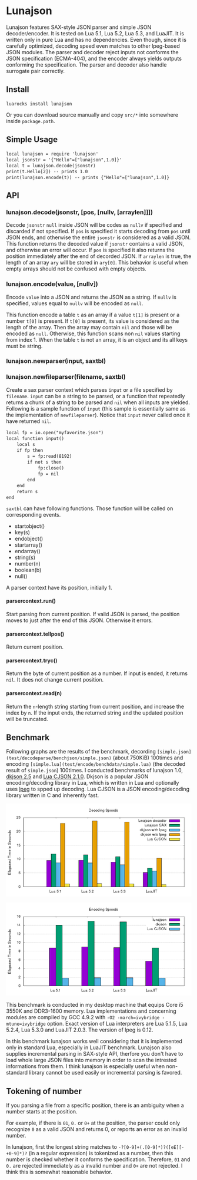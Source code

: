 # Lunajson
Lunajson features SAX-style JSON parser and simple JSON decoder/encoder. It is tested on Lua 5.1, Lua 5.2, Lua 5.3, and LuaJIT.
It is written only in pure Lua and has no dependencies. Even though, since it is carefully optimized, decoding speed even matches to other lpeg-based JSON modules.
The parser and decoder reject inputs not conforms the JSON specification (ECMA-404), and the encoder always yields outputs conforming the specification.
The parser and decoder also handle surrogate pair correctly.

## Install
	luarocks install lunajson

Or you can download source manually and copy `src/*` into somewhere inside `package.path`.

## Simple Usage
	local lunajson = require 'lunajson'
	local jsonstr = '{"Hello"=["lunajson",1.0]}'
	local t = lunajson.decode(jsonstr)
	print(t.Hello[2]) -- prints 1.0
	print(lunajson.encode(t)) -- prints {"Hello"=["lunajson",1.0]}

## API
### lunajson.decode(jsonstr, [pos, [nullv, [arraylen]]])
Decode `jsonstr` `null` inside JSON will be codes as `nullv` if specified and discarded if not specified. If `pos` is specified it starts decoding from `pos` until JSON ends, and otherwise the entire `jsonstr` is considered as a valid JSON.
This function returns the decoded value if `jsonstr` contains a valid JSON, and otherwise an error will occur. If `pos` is specified it also returns the position immediately after the end of decorded JSON.
If `arraylen` is true, the length of an array `ary` will be stored in `ary[0]`. This behavior is useful when empty arrays should not be confused with empty objects.

### lunajson.encode(value, [nullv])
Encode `value` into a JSON and returns the JSON as a string. If `nullv` is specified, values equal to `nullv` will be encoded as `null`.

This function encode a table `t` as an array if a value `t[1]` is present or a number `t[0]` is present. If `t[0]` is present, its value is considered as the length of the array. Then the array may contain `nil` and those will be encoded as `null`. Otherwise, this function scans non `nil` values starting from index 1. When the table `t` is not an array, it is an object and its all keys must be string.

### lunajson.newparser(input, saxtbl)
### lunajson.newfileparser(filename, saxtbl)
Create a sax parser context which parses `input` or a file specified by `filename`. `input` can be a string to be parsed, or a function that repeatedly returns a chunk of a string to be parsed and `nil` when all inputs are yielded. Following is a sample function of `input` (this sample is essentially same as the implementation of `newfileparser`). Notice that `input` never called once it have returned `nil`.

	local fp = io.open("myfavorite.json")
	local function input()
		local s
		if fp then
			s = fp:read(8192)
			if not s then
				fp:close()
				fp = nil
			end
		end
		return s
	end

`saxtbl` can have following functions. Those function will be called on corresponding events.

- startobject()
- key(s)
- endobject()
- startarray()
- endarray()
- string(s)
- number(n)
- boolean(b)
- null()

A parser context have its position, initially 1.

#### parsercontext.run()
Start parsing from current position. If valid JSON is parsed, the position moves to just after the end of this JSON. Otherwise it errors.

#### parsercontext.tellpos()
Return current position.

#### parsercontext.tryc()
Return the byte of current position as a number. If input is ended, it returns `nil`. It does not change current position.

#### parsercontext.read(n)
Return the `n`-length string starting from current position, and increase the index by `n`. If the input ends, the returned string and the updated position will be truncated.

## Benchmark
Following graphs are the results of the benchmark, decording `[simple.json](test/decodeparse/benchjson/simple.json)` (about 750KiB) 100times and encoding `[simple.lua](test/encode/benchdata/simple.lua)` (the decoded result of `simple.json`) 100times. I conducted benchmarks of lunajson 1.0, [dkjson 2.5](http://dkolf.de/src/dkjson-lua.fsl/home) and [Lua CJSON 2.1.0](http://www.kyne.com.au/~mark/software/lua-cjson.php). Dkjson is a popular JSON encoding/decoding library in Lua, which is written in Lua and optionally uses [lpeg](http://www.inf.puc-rio.br/~roberto/lpeg/) to spped up decoding. Lua CJSON is a JSON encoding/decoding library written in C and inherently fast.

![The graph of decoding benchmark results](test/benchresults/decode.png)

![The graph of encoding benchmark results](test/benchresults/encode.png)

This benchmark is conducted in my desktop machine that equips Core i5 3550K and DDR3-1600 memory. Lua implementations and concerning modules are compiled by GCC 4.9.2 with `-O2 -march=ivybridge -mtune=ivybridge` option. Exact version of Lua interpreters are Lua 5.1.5, Lua 5.2.4, Lua 5.3.0 and LuaJIT 2.0.3. The version of lpeg is 0.12.

In this benchmark lunajson works well considering that it is implemented only in standard Lua, especially in LuaJIT benchmark. Lunajson also supplies incremental parsing in SAX-style API, therfore you don't have to load whole large JSON files into memory in order to scan the intrested informations from them. I think lunajson is especially useful when non-standard library cannot be used easily or incremental parsing is favored.

## Tokening of number
If you parsing a file from a specific position, there is an ambiguity when a number starts at the position.

For example, if there is `01`, `0.` or `0+` at the position, the parser could only recognize `0` as a valid JSON and returns 0, or reports an error as an invalid number.

In lunajson, first the longest string matches to `-?[0-9]+(.[0-9]*)?([eE][-+0-9]*)?` (in a regular expression) is tokenized as a number, then this number is checked whether it conforms the specification. Therefore, `01` and `0.` are rejected immediately as a invalid number and `0+` are not rejected. I think this is somewhat reasonable behavior.
